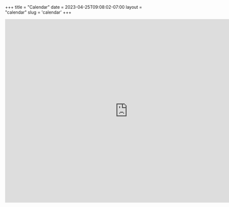 +++
title = "Calendar"
date = 2023-04-25T09:08:02-07:00
layout = "calendar"
slug = 'calendar'
+++

<iframe src="https://calendar.google.com/calendar/embed?height=600&wkst=1&bgcolor=%23616161&ctz=America%2FLos_Angeles&showTitle=0&showNav=0&showPrint=0&showTabs=0&showCalendars=0&showTz=0&src=anNib2V2ZUBnbWFpbC5jb20&src=N2JydG5xbmZ2bW1ha2JobTk2bDdkaHZvbnNAZ3JvdXAuY2FsZW5kYXIuZ29vZ2xlLmNvbQ&src=YWRkcmVzc2Jvb2sjY29udGFjdHNAZ3JvdXAudi5jYWxlbmRhci5nb29nbGUuY29t&src=ZTM2NmN0Z3J0NXZudTRwN2UxbWM2NzFvZDBAZ3JvdXAuY2FsZW5kYXIuZ29vZ2xlLmNvbQ&src=Y29vcHFyZjVxNWdhODliOGY3M25qNzNjZDBAZ3JvdXAuY2FsZW5kYXIuZ29vZ2xlLmNvbQ&src=ZHQ4YWsxdGdmajdwbW5tMWJ0cmE2Zjh2bzhAZ3JvdXAuY2FsZW5kYXIuZ29vZ2xlLmNvbQ&src=cDVidjFlaThlb21xYTlqajhtMnMwOG03YmNAZ3JvdXAuY2FsZW5kYXIuZ29vZ2xlLmNvbQ&src=ZmFtaWx5MDI0MjE1MjgwMTEwOTEzMDg0OTFAZ3JvdXAuY2FsZW5kYXIuZ29vZ2xlLmNvbQ&src=NWppOTRybjJqcG5ka3Rnb3A4NGlnczVlY29AZ3JvdXAuY2FsZW5kYXIuZ29vZ2xlLmNvbQ&src=ZW4udXNhI2hvbGlkYXlAZ3JvdXAudi5jYWxlbmRhci5nb29nbGUuY29t&src=NDlsdWdvcnVhY29tNGNxZnJ0MzlpdW9mY2NAZ3JvdXAuY2FsZW5kYXIuZ29vZ2xlLmNvbQ&src=c3UxN2JyNTF0N2piMTg3cGlmZjBpbmdiajhAZ3JvdXAuY2FsZW5kYXIuZ29vZ2xlLmNvbQ&src=ZnM3cGJoZ2c1b2ZwNGFuNnI3ZDdqMDZqb2dAZ3JvdXAuY2FsZW5kYXIuZ29vZ2xlLmNvbQ&src=NTBoN2NubmxnZ3VvdTR0dmxrNGlmb2dnYThAZ3JvdXAuY2FsZW5kYXIuZ29vZ2xlLmNvbQ&src=azhycDlwaGQzNzd2NTRjY2Z1Z3NvMnEwMHNAZ3JvdXAuY2FsZW5kYXIuZ29vZ2xlLmNvbQ&src=M2IwOG5ua3Q3OGNwOGtvazVzdmJoYjl2NW9AZ3JvdXAuY2FsZW5kYXIuZ29vZ2xlLmNvbQ&src=bXJzYm9ldmVAZ21haWwuY29t&color=%234285F4&color=%237CB342&color=%2333B679&color=%237CB342&color=%23795548&color=%23E67C73&color=%23E4C441&color=%23D81B60&color=%237986CB&color=%230B8043&color=%23F6BF26&color=%234285F4&color=%23F09300&color=%237986CB&color=%23D81B60&color=%230B8043&color=%23B39DDB" style="border-width:0" width="800" height="600" frameborder="0" scrolling="no"></iframe>
